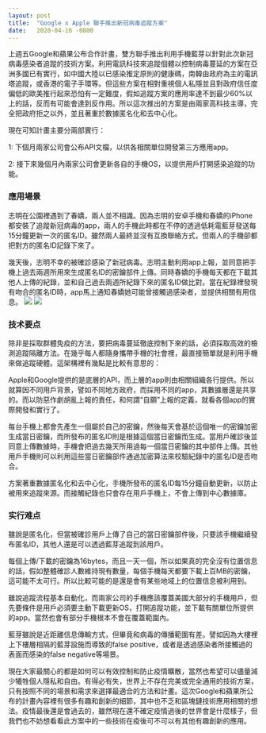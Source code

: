 ```yaml
---
layout: post
title:  "Google x Apple 聯手推出新冠病毒追蹤方案"
date:   2020-04-16 -0800
---
```

上週五Google和蘋果公布合作計畫，雙方聯手推出利用手機藍芽以針對此次新冠病毒感染者追蹤的技術方案。利用電訊科技來追蹤個體以控制病毒蔓延的方案在亞洲多國已有實行，如中國大陸以已感染推定原則的健康碼，南韓由政府為主的電訊塔追蹤，或香港的電子手環等。但這些方案在相對重視個人私隱並且對政府信任度偏低的歐美推行起來恐怕有一定難度，假如追蹤方案的應用率達不到最少60%以上的話，反而有可能會達到反作用。所以這次推出的方案是由兩家高科技主導，完全把政府拒之以外，並且著重於數據匿名化和去中心化。

現在可知計畫主要分兩部實行：

1: 下個月兩家公司會公布API文檔，以供各相關單位開發第三方應用app。

2: 接下來幾個月內兩家公司會更新各自的手機OS，以提供用戶打開感染追蹤的功能。

### 應用場景
志明在公園裡遇到了春嬌，兩人並不相識。因為志明的安卓手機和春嬌的iPhone都安裝了追蹤新冠病毒的app，兩人的手機此時都在不停的透過低耗電藍芽發送每15分鐘更新一次的匿名ID。雖然兩人最終並沒有互換聯絡方式，但兩人的手機卻都把對方的匿名ID記錄下來了。

幾天後，志明不幸的被確診感染了新冠病毒。志明主動利用app上報，並同意把手機上過去兩週所用來生成匿名ID的密鑰部件上傳。同時春嬌的手機每天都在下載其他人上傳的紀錄，並和自己過去兩週所紀錄下來的匿名ID做比對。當在紀錄裡發現有吻合的匿名ID時，app馬上通知春嬌她可能曾接觸過感染者，並提供相關有用信息。
![]({{site.url}}/images/covid-19-tracking-1.jpg)
![]({{site.url}}/images/covid-19-tracking-2.jpg)

### 技术要点
除非是採取群體免疫的方法，要把病毒蔓延徹底控制下來的話，必須採取高效的檢測追蹤隔離方法。在幾乎每人都隨身攜帶手機的社會裡，最直接簡單就是利用手機來做追蹤硬體。這架構裡有幾點是比較有意思的：

Apple和Google提供的是底層的API，而上層的app則由相關組織各行提供。所以就算因不同用戶背景，譬如不同地方政府，而採用不同的app，其數據層還是共享的。而以防惡作劇胡亂上報的責任，和何謂“自願”上報的定義，就看各個app的實際開發和實行了。

每台手機上都會先產生一個屬於自己的密鑰，然後每天會基於這個唯一的密鑰加密生成當日密鑰，而所發布的匿名ID則是根據這個當日密鑰而生成。當用戶確診後並同意上傳數據時，手機會把過去幾天所用過每一個當日密鑰的其中部件上傳。其他用戶手機則可以利用這些當日密鑰部件通過加密算法來校驗紀錄中的匿名ID是否吻合。

方案著重數據匿名化和去中心化，手機所發布的匿名ID每15分鐘自動更新，以防止被用來追蹤來源。而接觸紀錄也只會存在用戶手機上，不會上傳到中心數據庫。

### 实行难点
雖說是匿名化，但當被確診用戶上傳了自己的當日密鑰部件後，只要該手機繼續發布匿名ID，其他人還是可以透過藍芽追蹤到該用戶。

每個上傳/下載的密鑰為16bytes，而且一天一個，所以如果真的完全沒有位置信息的話，假如整體確診人數維持現有數量，每個手機每天都要下載上百MB的密鑰，這可能不太可行。所以比較可能的是還是會有某些地域上的位置信息被利用到。

雖說追蹤流程基本自動化，而兩家公司的手機應該覆蓋美國大部分的手機用戶，但先要條件是用戶必須要主動下載更新OS，打開追蹤功能，並下載有關單位所提供的app。當然也會有部分手機根本不會在覆蓋範圍內。

藍芽雖說是近距離信息傳輸方式，但畢竟和病毒的傳播範圍有差。譬如因為大樓裡上下樓層相隔的藍芽設施而導致的false positive，或者是透過感染者所接觸過的表面而感染的false negative等場景。

現在大家最關心的都是如何可以有效控制和防止疫情曠散，當然也希望可以儘量減少犧牲個人隱私和自由。有得必有失，世界上不存在完美或完全通用的技術方案，只有按照不同的場景和需求來選擇最適合的方法和計畫。這次Google和蘋果所公布的計畫內容裡有很多有趣和創新的細節，其中也不乏和區塊鏈技術應用相關的想法。疫情最後還是會過去的，雖然現在還不確定疫情過後的世界會是什麼樣子，但我們也不妨想看看此方案中的一些技術在疫後可不可以有其他有趣創新的應用。